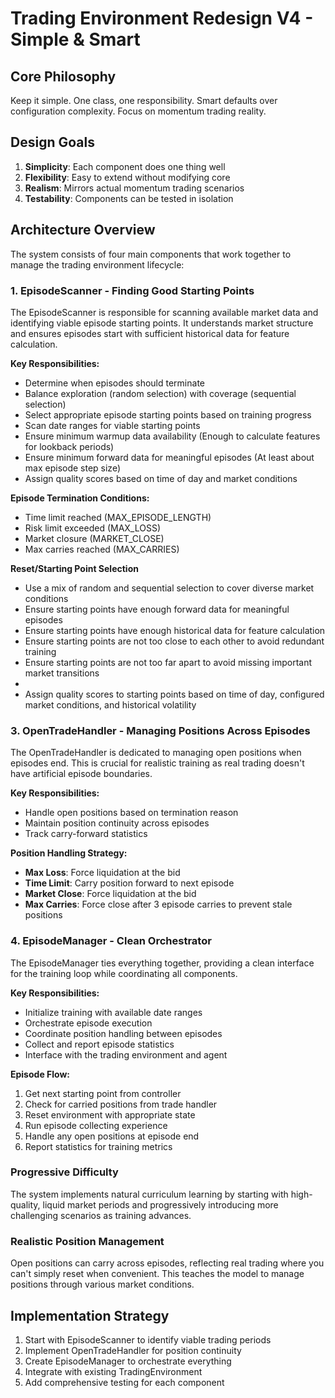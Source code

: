 # Trading Environment Redesign V4 - Simple & Smart

## Core Philosophy

Keep it simple. One class, one responsibility. Smart defaults over configuration complexity. Focus on momentum trading reality.

## Design Goals

1. **Simplicity**: Each component does one thing well
2. **Flexibility**: Easy to extend without modifying core
3. **Realism**: Mirrors actual momentum trading scenarios
4. **Testability**: Components can be tested in isolation

## Architecture Overview

The system consists of four main components that work together to manage the trading environment lifecycle:

### 1. EpisodeScanner - Finding Good Starting Points

The EpisodeScanner is responsible for scanning available market data and identifying viable episode starting points. It understands market structure and ensures
episodes start with sufficient historical data for feature calculation.

**Key Responsibilities:**

- Determine when episodes should terminate
- Balance exploration (random selection) with coverage (sequential selection)
- Select appropriate episode starting points based on training progress
- Scan date ranges for viable starting points
- Ensure minimum warmup data availability (Enough to calculate features for lookback periods)
- Ensure minimum forward data for meaningful episodes (At least about max episode step size)
- Assign quality scores based on time of day and market conditions

**Episode Termination Conditions:**

- Time limit reached (MAX_EPISODE_LENGTH)
- Risk limit exceeded (MAX_LOSS)
- Market closure (MARKET_CLOSE)
- Max carries reached (MAX_CARRIES)

**Reset/Starting Point Selection**
- Use a mix of random and sequential selection to cover diverse market conditions
- Ensure starting points have enough forward data for meaningful episodes
- Ensure starting points have enough historical data for feature calculation
- Ensure starting points are not too close to each other to avoid redundant training
- Ensure starting points are not too far apart to avoid missing important market transitions
- 
- Assign quality scores to starting points based on time of day, configured market conditions, and historical volatility




### 3. OpenTradeHandler - Managing Positions Across Episodes

The OpenTradeHandler is dedicated to managing open positions when episodes end. This is crucial for realistic training as real trading doesn't have artificial
episode boundaries.

**Key Responsibilities:**

- Handle open positions based on termination reason
- Maintain position continuity across episodes
- Track carry-forward statistics

**Position Handling Strategy:**

- **Max Loss**: Force liquidation at the bid
- **Time Limit**: Carry position forward to next episode
- **Market Close**: Force liquidation at the bid
- **Max Carries**: Force close after 3 episode carries to prevent stale positions

### 4. EpisodeManager - Clean Orchestrator

The EpisodeManager ties everything together, providing a clean interface for the training loop while coordinating all components.

**Key Responsibilities:**

- Initialize training with available date ranges
- Orchestrate episode execution
- Coordinate position handling between episodes
- Collect and report episode statistics
- Interface with the trading environment and agent

**Episode Flow:**

1. Get next starting point from controller
2. Check for carried positions from trade handler
3. Reset environment with appropriate state
4. Run episode collecting experience
5. Handle any open positions at episode end
6. Report statistics for training metrics


### Progressive Difficulty

The system implements natural curriculum learning by starting with high-quality, liquid market periods and progressively introducing more challenging scenarios
as training advances.

### Realistic Position Management

Open positions can carry across episodes, reflecting real trading where you can't simply reset when convenient. This teaches the model to manage positions
through various market conditions.


## Implementation Strategy

1. Start with EpisodeScanner to identify viable trading periods
3. Implement OpenTradeHandler for position continuity
4. Create EpisodeManager to orchestrate everything
5. Integrate with existing TradingEnvironment
6. Add comprehensive testing for each component